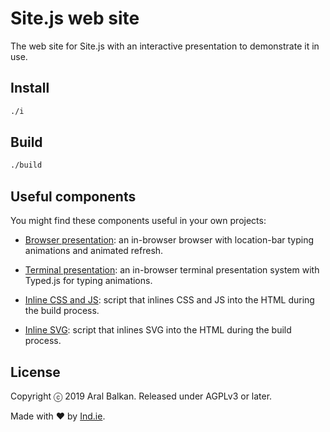 # Site.js web site

The web site for Site.js with an interactive presentation to demonstrate it in use.

## Install

```sh
./i
```

## Build

```sh
./build
```

## Useful components

You might find these components useful in your own projects:

  * [Browser presentation](js/browser-presentation.js): an in-browser browser with location-bar typing animations and animated refresh.

  * [Terminal presentation](js/terminal-presentation.js): an in-browser terminal presentation system with Typed.js for typing animations.

  * [Inline CSS and JS](_build/inline-css-and-js.js): script that inlines CSS and JS into the HTML during the build process.

  * [Inline SVG](_build/inline-svg.js): script that inlines SVG into the HTML during the build process.

## License

Copyright ⓒ 2019 Aral Balkan. Released under AGPLv3 or later.

Made with ♥ by [Ind.ie](https://ind.ie).